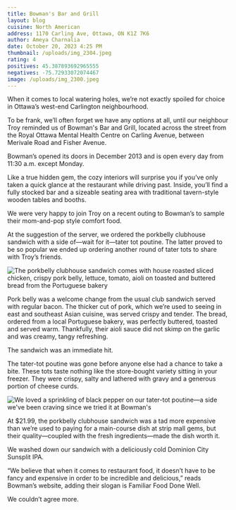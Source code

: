 ```yaml
---
title: Bowman's Bar and Grill
layout: blog
cuisine: North American
address: 1170 Carling Ave, Ottawa, ON K1Z 7K6
author: Ameya Charnalia
date: October 20, 2023 4:25 PM
thumbnail: /uploads/img_2304.jpeg
rating: 4
positives: 45.387893692965555
negatives: -75.72933072074467
image: /uploads/img_2300.jpeg
---
```

When it comes to local watering holes, we’re not exactly spoiled for choice in Ottawa’s west-end Carlington neighbourhood.

To be frank, we’ll often forget we have any options at all, until our neighbour Troy reminded us of Bowman's Bar and Grill, located across the street from the Royal Ottawa Mental Health Centre on Carling Avenue, between Merivale Road and Fisher Avenue.

Bowman’s opened its doors in December 2013 and is open every day from 11:30 a.m. except Monday.

Like a true hidden gem, the cozy interiors will surprise you if you’ve only taken a quick glance at the restaurant while driving past. Inside, you’ll find a fully stocked bar and a sizeable seating area with traditional tavern-style wooden tables and booths. 

We were very happy to join Troy on a recent outing to Bowman’s to sample their mom-and-pop style comfort food. 

At the suggestion of the server, we ordered the porkbelly clubhouse sandwich with a side of—wait for it—tater tot poutine. The latter proved to be so popular we ended up ordering another round of tater tots to share with Troy’s friends.

![The porkbelly clubhouse sandwich comes with house roasted sliced chicken, crispy pork belly, lettuce, tomato, aioli on toasted and buttered bread from the Portuguese bakery](/uploads/img_2304.jpeg "Bowman's Bar and Grill porkbelly clubhouse sandwich")

Pork belly was a welcome change from the usual club sandwich served with regular bacon. The thicker cut of pork, which we’re used to seeing in east and southeast Asian cuisine, was served crispy and tender. The bread, ordered from a local Portuguese bakery, was perfectly buttered, toasted and served warm. Thankfully, their aioli sauce did not skimp on the garlic and was creamy, tangy refreshing.

The sandwich was an immediate hit. 

The tater-tot poutine was gone before anyone else had a chance to take a bite. These tots taste nothing like the store-bought variety sitting in your freezer. They were crispy, salty and lathered with gravy and a generous portion of cheese curds. 

![We loved a sprinkling of black pepper on our tater-tot poutine—a side we've been craving since we tried it at Bowman's](/uploads/img_2302.jpeg "Bowman's Bar and Grill porkbelly tater tot poutine")

At $21.99, the porkbelly clubhouse sandwich was a tad more expensive than we’re used to paying for a main-course dish at strip mall gems, but their quality—coupled with the fresh ingredients—made the dish worth it.

We washed down our sandwich with a deliciously cold Dominion City Sunsplit IPA.

“We believe that when it comes to restaurant food, it doesn’t have to be fancy and expensive in order to be incredible and delicious,” reads Bowman’s website, adding their slogan is Familiar Food Done Well. 

We couldn’t agree more.